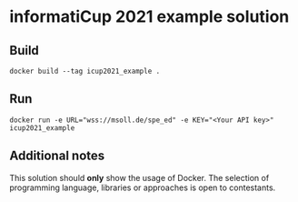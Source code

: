 # informatiCup 2021 example solution

## Build

```
docker build --tag icup2021_example .
```

## Run

```
docker run -e URL="wss://msoll.de/spe_ed" -e KEY="<Your API key>" icup2021_example
```

## Additional notes
This solution should **only** show the usage of Docker. The selection of programming language, libraries or approaches is open to contestants.
